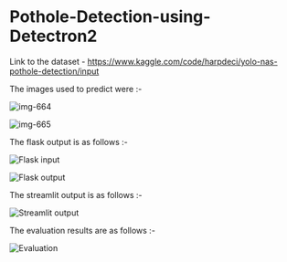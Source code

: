 # Pothole-Detection-using-Detectron2

Link to the dataset - https://www.kaggle.com/code/harpdeci/yolo-nas-pothole-detection/input

The images used to predict were :-

![img-664](https://github.com/AkhileshKolambekar/Pothole-Detection-using-Detectron2/assets/86556963/94825093-0601-4ecd-8c3a-c2a260e0022d)

![img-665](https://github.com/AkhileshKolambekar/Pothole-Detection-using-Detectron2/assets/86556963/56aaccca-e339-4c2a-93ff-faf56a9d863c)


The flask output is as follows :-

![Flask input](https://github.com/AkhileshKolambekar/Pothole-Detection-using-Detectron2/assets/86556963/0cc7a74b-7537-4e2c-a0a5-5275da73a2c5)

![Flask output](https://github.com/AkhileshKolambekar/Pothole-Detection-using-Detectron2/assets/86556963/bea824bb-6940-4c20-8b98-c13ed26b569f)

The streamlit output is as follows :-

![Streamlit output](https://github.com/AkhileshKolambekar/Pothole-Detection-using-Detectron2/assets/86556963/db67497d-a112-49da-afbe-17e298af0dc9)

The evaluation results are as follows :-

![Evaluation](https://github.com/AkhileshKolambekar/Pothole-Detection-using-Detectron2/assets/86556963/ca9f6411-67d9-49a5-9e34-d54cbb2a1d7e)

